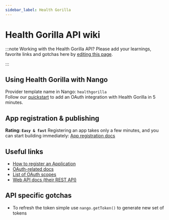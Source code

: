 ```yaml
---
sidebar_label: Health Gorilla
---
```


# Health Gorilla API wiki

:::note Working with the Health Gorilla API?
Please add your learnings, favorite links and gotchas here by [editing this page](https://github.com/nangohq/nango/tree/master/docs/docs/providers/healthgorilla.md).

:::

## Using Health Gorilla with Nango

Provider template name in Nango: `healthgorilla`  
Follow our [quickstart](../quickstart.md) to add an OAuth integration with Health Gorilla in 5 minutes.

## App registration & publishing

**Rating: `Easy & fast`**
Registering an app takes only a few minutes, and you can start building immediately: [App registration docs](https://developer.healthgorilla.com/docs/oauth20#1-obtaining-oauth-20-credentials)


## Useful links

- [How to register an Application](https://developer.healthgorilla.com/docs/oauth20#1-obtaining-oauth-20-credentials)
- [OAuth-related docs](https://developer.healthgorilla.com/docs/oauth20)
- [List of OAuth scopes](https://developer.healthgorilla.com/docs/oauth20#:~:text=and%20special%20symbols%3E-,Scopes,-Available%20scopes%20is)
- [Web API docs (their REST API)](https://developer.healthgorilla.com/docs/provider-authorization-api#:~:text=User%20Provisioning-,API,-Identity%20Verification%20API)

## API specific gotchas

- To refresh the token simple use `nango.getToken()` to generate new set of tokens
